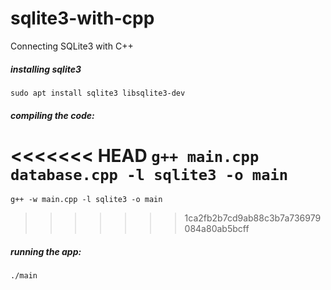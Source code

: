 # sqlite3-with-cpp
Connecting SQLite3 with C++


##### installing sqlite3
`sudo apt install sqlite3 libsqlite3-dev`

##### compiling the code:
<<<<<<< HEAD
`g++ main.cpp database.cpp -l sqlite3 -o main`
=======
`g++ -w main.cpp -l sqlite3 -o main`
>>>>>>> 1ca2fb2b7cd9ab88c3b7a736979084a80ab5bcff

##### running the app:
 `./main`
